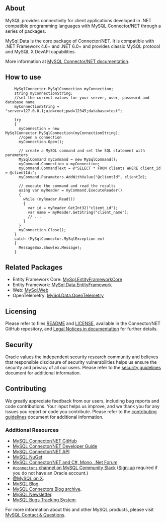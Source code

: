 ## About

MySQL provides connectivity for client applications developed in .NET compatible programming languages with MySQL Connector/NET through a series of packages.

MySql.Data is the core package of Connector/NET. It is compatible with .NET Framework 4.6+ and .NET 6.0+ and provides classic MySQL protocol and MySQL X DevAPI capabilities.

More information at [MySQL Connector/NET documentation](https://dev.mysql.com/doc/connector-net/en/).

## How to use

```
    MySqlConnector.MySqlConnection myConnection;
    string myConnectionString;
    //set the correct values for your server, user, password and database name
    myConnectionString = "server=127.0.0.1;uid=root;pwd=12345;database=test";

    try
    {
      myConnection = new MySqlConnector.MySqlConnection(myConnectionString);
      //open a connection
      myConnection.Open();

      // create a MySQL command and set the SQL statement with parameters
      MySqlCommand myCommand = new MySqlCommand();
      myCommand.Connection = myConnection;
      myCommand.CommandText = @"SELECT * FROM clients WHERE client_id = @clientId;";
      myCommand.Parameters.AddWithValue("@clientId", clientId);

      // execute the command and read the results
      using var myReader = myCommand.ExecuteReader()
      {
        while (myReader.Read())
        {
          var id = myReader.GetInt32("client_id");
          var name = myReader.GetString("client_name");
          // ...
        }
      }
      myConnection.Close();
    }
    catch (MySqlConnector.MySqlException ex)
    {
      MessageBox.Show(ex.Message);
    }
```

## Related Packages

* Entity Framework Core: [MySql.EntityFrameworkCore](https://www.nuget.org/packages/MySql.EntityFrameworkCore/)
* Entity Framework: [MySql.Data.EntityFramework](https://www.nuget.org/packages/MySql.Data.EntityFramework/)
* Web: [MySql.Web](https://www.nuget.org/packages/MySql.Web/)
* OpenTelemetry: [MySql.Data.OpenTelemetry](https://www.nuget.org/packages/MySql.Data.OpenTelemetry/)

## Licensing

Please refer to files [README](https://github.com/mysql/mysql-connector-net/blob/-/README) and [LICENSE](https://github.com/mysql/mysql-connector-net/blob/-/LICENSE), available in the Connector/NET GitHub repository, and [Legal Notices in documentation](https://dev.mysql.com/doc/connector-net/en/preface.html) for further details.

## Security

Oracle values the independent security research community and believes that responsible disclosure of security vulnerabilities helps us ensure the security and privacy of all our users. Please refer to the [security guidelines](https://github.com/mysql/mysql-connector-net/blob/-/SECURITY.md) document for additional information.

## Contributing

We greatly appreciate feedback from our users, including bug reports and code contributions. Your input helps us improve, and we thank you for any issues you report or code you contribute. Please refer to the [contributing guidelines](https://github.com/mysql/mysql-connector-net/blob/-/CONTRIBUTING.md) document for additional information.

### Additional Resources

* [MySQL Connector/NET GitHub](https://github.com/mysql/mysql-connector-net/)
* [MySQL Connector/NET Developer Guide](https://dev.mysql.com/doc/connector-net/en/)
* [MySQL Connector/NET API](https://dev.mysql.com/doc/dev/connector-net/latest/)
* [MySQL NuGet](https://www.nuget.org/profiles/MySQL/)
* [MySQL Connector/NET and C#, Mono, .Net Forum](https://forums.mysql.com/list.php?38)
* [`#connectors` channel on MySQL Community Slack](https://mysqlcommunity.slack.com/messages/connectors/)  ([Sign-up](https://lefred.be/mysql-community-on-slack/) required if you do not have an Oracle account.)
* [@MySQL on X](https://x.com/MySQL/).
* [MySQL Blog](https://blogs.oracle.com/mysql/).
* [MySQL Connectors Blog archive](https://dev.mysql.com/blog-archive/?cat=Connectors%20%2F%20Languages).
* [MySQL Newsletter](https://www.mysql.com/news-and-events/newsletter/).
* [MySQL Bugs Tracking System](https://bugs.mysql.com).

For more information about this and other MySQL products, please visit [MySQL Contact & Questions](https://www.mysql.com/about/contact/).
